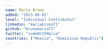```yaml
---
name: Maria Bruno
added: "2023-06-01"
level: "Individual Contributor"
linkedin: "mariabruno71"
github: "brunomaria71"
twitter: "codeWithMaria"
countries: ["Mexico", "Dominican Republic"]
---
```

